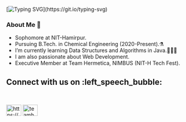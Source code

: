 
[![Typing SVG](https://readme-typing-svg.herokuapp.com?font=Lobster&color=0000FF&size=30&lines=Team+Hermetica;)](https://git.io/typing-svg)

### About Me 🚀
- Sophomore at NIT-Hamirpur.
- Pursuing B.Tech. in Chemical Engineering (2020-Present).⚗️
- I’m currently learning Data Structures and Algorithms in Java.👨🏻‍💻
- I am also passionate about Web Development.
- Executive Member at Team Hermetica, NIMBUS (NIT-H Tech Fest).

<h2> Connect with us on :left_speech_bubble: </h2>
<br>	
<p align="left">
<a href="https://www.linkedin.com/company/team-hermetica/mycompany/" target="blank"><img align="center" src="https://raw.githubusercontent.com/rahuldkjain/github-profile-readme-generator/master/src/images/icons/Social/linked-in-alt.svg" alt="https://www.linkedin.com/company/team-hermetica/mycompany/" height="30" width="40" /></a>
<a href="https://www.instagram.com/teamhermetica/" target="blank"><img align="center" src="https://raw.githubusercontent.com/rahuldkjain/github-profile-readme-generator/master/src/images/icons/Social/instagram.svg" alt="teamhermetica" height="30" width="40" /></a>
</p>
